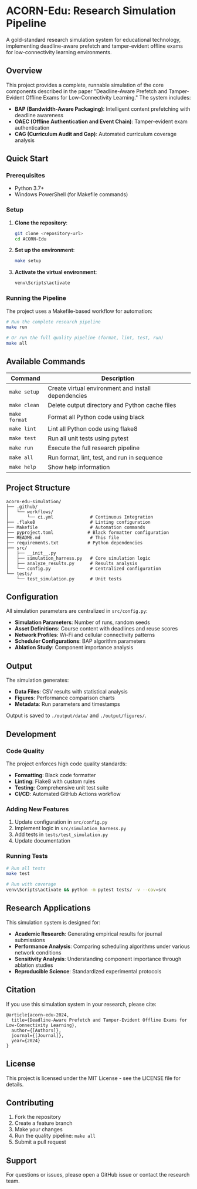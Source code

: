 # ACORN-Edu: Research Simulation Pipeline

A gold-standard research simulation system for educational technology, implementing deadline-aware prefetch and tamper-evident offline exams for low-connectivity learning environments.

## Overview

This project provides a complete, runnable simulation of the core components described in the paper "Deadline-Aware Prefetch and Tamper-Evident Offline Exams for Low-Connectivity Learning." The system includes:

- **BAP (Bandwidth-Aware Packaging)**: Intelligent content prefetching with deadline awareness
- **OAEC (Offline Authentication and Event Chain)**: Tamper-evident exam authentication
- **CAG (Curriculum Audit and Gap)**: Automated curriculum coverage analysis

## Quick Start

### Prerequisites

- Python 3.7+
- Windows PowerShell (for Makefile commands)

### Setup

1. **Clone the repository**:
   ```bash
   git clone <repository-url>
   cd ACORN-Edu
   ```

2. **Set up the environment**:
   ```bash
   make setup
   ```

3. **Activate the virtual environment**:
   ```bash
   venv\Scripts\activate
   ```

### Running the Pipeline

The project uses a Makefile-based workflow for automation:

```bash
# Run the complete research pipeline
make run

# Or run the full quality pipeline (format, lint, test, run)
make all
```

## Available Commands

| Command | Description |
|---------|-------------|
| `make setup` | Create virtual environment and install dependencies |
| `make clean` | Delete output directory and Python cache files |
| `make format` | Format all Python code using black |
| `make lint` | Lint all Python code using flake8 |
| `make test` | Run all unit tests using pytest |
| `make run` | Execute the full research pipeline |
| `make all` | Run format, lint, test, and run in sequence |
| `make help` | Show help information |

## Project Structure

```
acorn-edu-simulation/
├── .github/
│   └── workflows/
│       └── ci.yml              # Continuous Integration
├── .flake8                     # Linting configuration
├── Makefile                    # Automation commands
├── pyproject.toml             # Black formatter configuration
├── README.md                   # This file
├── requirements.txt           # Python dependencies
├── src/
│   ├── __init__.py
│   ├── simulation_harness.py   # Core simulation logic
│   ├── analyze_results.py      # Results analysis
│   └── config.py               # Centralized configuration
└── tests/
    └── test_simulation.py      # Unit tests
```

## Configuration

All simulation parameters are centralized in `src/config.py`:

- **Simulation Parameters**: Number of runs, random seeds
- **Asset Definitions**: Course content with deadlines and reuse scores
- **Network Profiles**: Wi-Fi and cellular connectivity patterns
- **Scheduler Configurations**: BAP algorithm parameters
- **Ablation Study**: Component importance analysis

## Output

The simulation generates:

- **Data Files**: CSV results with statistical analysis
- **Figures**: Performance comparison charts
- **Metadata**: Run parameters and timestamps

Output is saved to `./output/data/` and `./output/figures/`.

## Development

### Code Quality

The project enforces high code quality standards:

- **Formatting**: Black code formatter
- **Linting**: Flake8 with custom rules
- **Testing**: Comprehensive unit test suite
- **CI/CD**: Automated GitHub Actions workflow

### Adding New Features

1. Update configuration in `src/config.py`
2. Implement logic in `src/simulation_harness.py`
3. Add tests in `tests/test_simulation.py`
4. Update documentation

### Running Tests

```bash
# Run all tests
make test

# Run with coverage
venv\Scripts\activate && python -m pytest tests/ -v --cov=src
```

## Research Applications

This simulation system is designed for:

- **Academic Research**: Generating empirical results for journal submissions
- **Performance Analysis**: Comparing scheduling algorithms under various network conditions
- **Sensitivity Analysis**: Understanding component importance through ablation studies
- **Reproducible Science**: Standardized experimental protocols

## Citation

If you use this simulation system in your research, please cite:

```
@article{acorn-edu-2024,
  title={Deadline-Aware Prefetch and Tamper-Evident Offline Exams for Low-Connectivity Learning},
  author={[Authors]},
  journal={[Journal]},
  year={2024}
}
```

## License

This project is licensed under the MIT License - see the LICENSE file for details.

## Contributing

1. Fork the repository
2. Create a feature branch
3. Make your changes
4. Run the quality pipeline: `make all`
5. Submit a pull request

## Support

For questions or issues, please open a GitHub issue or contact the research team.